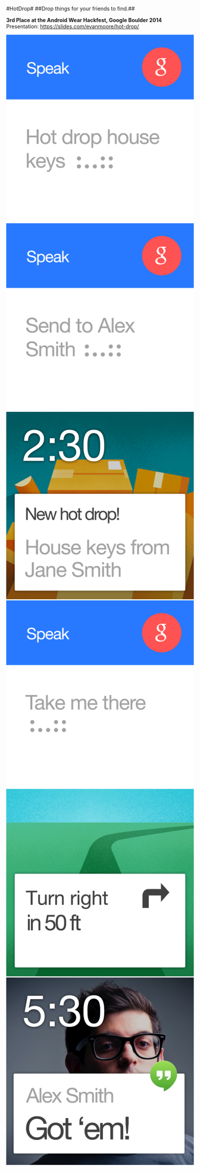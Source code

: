 #HotDrop#
##Drop things for your friends to find.##

**3rd Place at the Android Wear Hackfest, Google Boulder 2014**
Presentation: https://slides.com/evanmoore/hot-drop/

![voice-command](/mockups/voice-command.png?raw=true)
![send-command](/mockups/send-command.png?raw=true)
![drop-notification](/mockups/drop-notification.png?raw=true)
![take-me-there](/mockups/take-me-there.png?raw=true)
![navigation](/mockups/navigation.png?raw=true)
![confirmation](/mockups/confirmation.png?raw=true)
